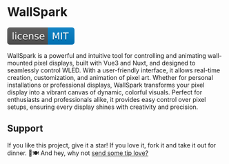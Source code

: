 # WallSpark

[![MIT License Badge](docs/img/license-badge.svg)](LICENSE)

WallSpark is a powerful and intuitive tool for controlling and animating wall-mounted pixel displays, built with Vue3 and Nuxt, and designed to seamlessly control WLED. With a user-friendly interface, it allows real-time creation, customization, and animation of pixel art. Whether for personal installations or professional displays, WallSpark transforms your pixel display into a vibrant canvas of dynamic, colorful visuals. Perfect for enthusiasts and professionals alike, it provides easy control over pixel setups, ensuring every display shines with creativity and precision.

## Support

If you like this project, give it a star! If you love it, fork it and take it out for dinner. 🌟🍽️ And hey, why not [send some tip love?](https://thespielplatz.com/tip-jar)

